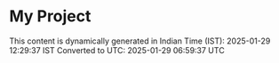 # My Project

This content is dynamically generated in Indian Time (IST): 2025-01-29 12:29:37 IST
Converted to UTC: 2025-01-29 06:59:37 UTC
